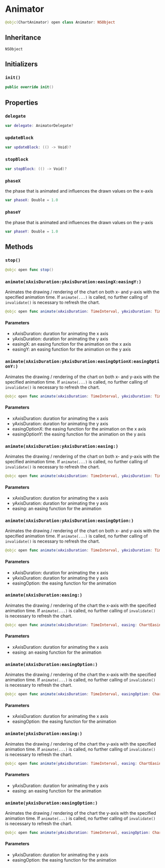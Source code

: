 # Animator

``` swift
@objc(ChartAnimator) open class Animator: NSObject
```

## Inheritance

`NSObject`

## Initializers

### `init()`

``` swift
public override init()
```

## Properties

### `delegate`

``` swift
var delegate: AnimatorDelegate?
```

### `updateBlock`

``` swift
var updateBlock: (() -> Void)?
```

### `stopBlock`

``` swift
var stopBlock: (() -> Void)?
```

### `phaseX`

the phase that is animated and influences the drawn values on the x-axis

``` swift
var phaseX: Double = 1.0
```

### `phaseY`

the phase that is animated and influences the drawn values on the y-axis

``` swift
var phaseY: Double = 1.0
```

## Methods

### `stop()`

``` swift
@objc open func stop()
```

### `animate(xAxisDuration:yAxisDuration:easingX:easingY:)`

Animates the drawing / rendering of the chart on both x- and y-axis with the specified animation time.
If `animate(...)` is called, no further calling of `invalidate()` is necessary to refresh the chart.

``` swift
@objc open func animate(xAxisDuration: TimeInterval, yAxisDuration: TimeInterval, easingX: ChartEasingFunctionBlock?, easingY: ChartEasingFunctionBlock?)
```

#### Parameters

  - xAxisDuration: duration for animating the x axis
  - yAxisDuration: duration for animating the y axis
  - easingX: an easing function for the animation on the x axis
  - easingY: an easing function for the animation on the y axis

### `animate(xAxisDuration:yAxisDuration:easingOptionX:easingOptionY:)`

Animates the drawing / rendering of the chart on both x- and y-axis with the specified animation time.
If `animate(...)` is called, no further calling of `invalidate()` is necessary to refresh the chart.

``` swift
@objc open func animate(xAxisDuration: TimeInterval, yAxisDuration: TimeInterval, easingOptionX: ChartEasingOption, easingOptionY: ChartEasingOption)
```

#### Parameters

  - xAxisDuration: duration for animating the x axis
  - yAxisDuration: duration for animating the y axis
  - easingOptionX: the easing function for the animation on the x axis
  - easingOptionY: the easing function for the animation on the y axis

### `animate(xAxisDuration:yAxisDuration:easing:)`

Animates the drawing / rendering of the chart on both x- and y-axis with the specified animation time.
If `animate(...)` is called, no further calling of `invalidate()` is necessary to refresh the chart.

``` swift
@objc open func animate(xAxisDuration: TimeInterval, yAxisDuration: TimeInterval, easing: ChartEasingFunctionBlock?)
```

#### Parameters

  - xAxisDuration: duration for animating the x axis
  - yAxisDuration: duration for animating the y axis
  - easing: an easing function for the animation

### `animate(xAxisDuration:yAxisDuration:easingOption:)`

Animates the drawing / rendering of the chart on both x- and y-axis with the specified animation time.
If `animate(...)` is called, no further calling of `invalidate()` is necessary to refresh the chart.

``` swift
@objc open func animate(xAxisDuration: TimeInterval, yAxisDuration: TimeInterval, easingOption: ChartEasingOption = .easeInOutSine)
```

#### Parameters

  - xAxisDuration: duration for animating the x axis
  - yAxisDuration: duration for animating the y axis
  - easingOption: the easing function for the animation

### `animate(xAxisDuration:easing:)`

Animates the drawing / rendering of the chart the x-axis with the specified animation time.
If `animate(...)` is called, no further calling of `invalidate()` is necessary to refresh the chart.

``` swift
@objc open func animate(xAxisDuration: TimeInterval, easing: ChartEasingFunctionBlock?)
```

#### Parameters

  - xAxisDuration: duration for animating the x axis
  - easing: an easing function for the animation

### `animate(xAxisDuration:easingOption:)`

Animates the drawing / rendering of the chart the x-axis with the specified animation time.
If `animate(...)` is called, no further calling of `invalidate()` is necessary to refresh the chart.

``` swift
@objc open func animate(xAxisDuration: TimeInterval, easingOption: ChartEasingOption = .easeInOutSine)
```

#### Parameters

  - xAxisDuration: duration for animating the x axis
  - easingOption: the easing function for the animation

### `animate(yAxisDuration:easing:)`

Animates the drawing / rendering of the chart the y-axis with the specified animation time.
If `animate(...)` is called, no further calling of `invalidate()` is necessary to refresh the chart.

``` swift
@objc open func animate(yAxisDuration: TimeInterval, easing: ChartEasingFunctionBlock?)
```

#### Parameters

  - yAxisDuration: duration for animating the y axis
  - easing: an easing function for the animation

### `animate(yAxisDuration:easingOption:)`

Animates the drawing / rendering of the chart the y-axis with the specified animation time.
If `animate(...)` is called, no further calling of `invalidate()` is necessary to refresh the chart.

``` swift
@objc open func animate(yAxisDuration: TimeInterval, easingOption: ChartEasingOption = .easeInOutSine)
```

#### Parameters

  - yAxisDuration: duration for animating the y axis
  - easingOption: the easing function for the animation
